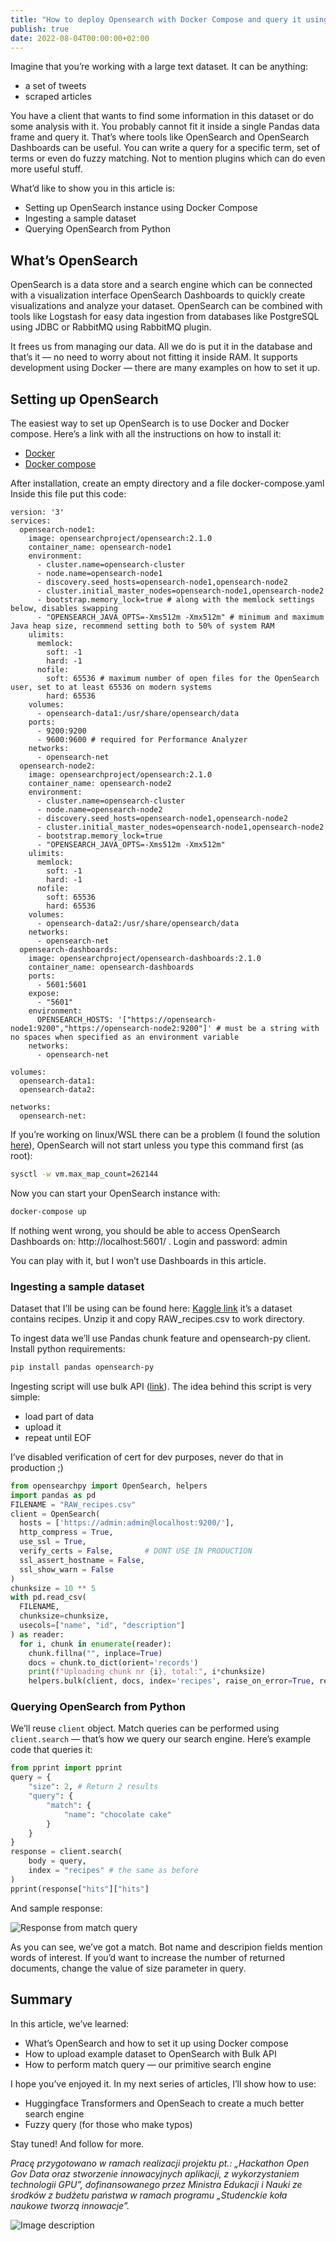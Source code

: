 ```yaml
---
title: "How to deploy Opensearch with Docker Compose and query it using Python"
publish: true
date: 2022-08-04T00:00:00+02:00
---
```


Imagine that you’re working with a large text dataset. It can be anything:

- a set of tweets
- scraped articles

You have a client that wants to find some information in this dataset or do some analysis with it. You probably cannot fit it inside a single Pandas data frame and query it. That’s where tools like OpenSearch and OpenSearch Dashboards can be useful. You can write a query for a specific term, set of terms or even do fuzzy matching. Not to mention plugins which can do even more useful stuff.

What’d like to show you in this article is:

- Setting up OpenSearch instance using Docker Compose
- Ingesting a sample dataset
- Querying OpenSearch from Python

## What’s OpenSearch

OpenSearch is a data store and a search engine which can be connected with a visualization interface OpenSearch Dashboards to quickly create visualizations and analyze your dataset. OpenSearch can be combined with tools like Logstash for easy data ingestion from databases like PostgreSQL using JDBC or RabbitMQ using RabbitMQ plugin.

It frees us from managing our data. All we do is put it in the database and that’s it — no need to worry about not fitting it inside RAM. It supports development using Docker — there are many examples on how to set it up.

## Setting up OpenSearch

The easiest way to set up OpenSearch is to use Docker and Docker compose. Here’s a link with all the instructions on how to install it:

- [Docker](https://docs.docker.com/engine/install/)
- [Docker compose](https://docs.docker.com/compose/install/)

After installation, create an empty directory and a file docker-compose.yaml Inside this file put this code:

```
version: '3'
services:
  opensearch-node1:
    image: opensearchproject/opensearch:2.1.0
    container_name: opensearch-node1
    environment:
      - cluster.name=opensearch-cluster
      - node.name=opensearch-node1
      - discovery.seed_hosts=opensearch-node1,opensearch-node2
      - cluster.initial_master_nodes=opensearch-node1,opensearch-node2
      - bootstrap.memory_lock=true # along with the memlock settings below, disables swapping
      - "OPENSEARCH_JAVA_OPTS=-Xms512m -Xmx512m" # minimum and maximum Java heap size, recommend setting both to 50% of system RAM
    ulimits:
      memlock:
        soft: -1
        hard: -1
      nofile:
        soft: 65536 # maximum number of open files for the OpenSearch user, set to at least 65536 on modern systems
        hard: 65536
    volumes:
      - opensearch-data1:/usr/share/opensearch/data
    ports:
      - 9200:9200
      - 9600:9600 # required for Performance Analyzer
    networks:
      - opensearch-net
  opensearch-node2:
    image: opensearchproject/opensearch:2.1.0
    container_name: opensearch-node2
    environment:
      - cluster.name=opensearch-cluster
      - node.name=opensearch-node2
      - discovery.seed_hosts=opensearch-node1,opensearch-node2
      - cluster.initial_master_nodes=opensearch-node1,opensearch-node2
      - bootstrap.memory_lock=true
      - "OPENSEARCH_JAVA_OPTS=-Xms512m -Xmx512m"
    ulimits:
      memlock:
        soft: -1
        hard: -1
      nofile:
        soft: 65536
        hard: 65536
    volumes:
      - opensearch-data2:/usr/share/opensearch/data
    networks:
      - opensearch-net
  opensearch-dashboards:
    image: opensearchproject/opensearch-dashboards:2.1.0
    container_name: opensearch-dashboards
    ports:
      - 5601:5601
    expose:
      - "5601"
    environment:
      OPENSEARCH_HOSTS: '["https://opensearch-node1:9200","https://opensearch-node2:9200"]' # must be a string with no spaces when specified as an environment variable
    networks:
      - opensearch-net

volumes:
  opensearch-data1:
  opensearch-data2:

networks:
  opensearch-net:
```

If you’re working on linux/WSL there can be a problem (I found the solution [here](https://www.elastic.co/guide/en/elasticsearch/reference/current/vm-max-map-count.html)), OpenSearch will not start unless you type this command first (as root):

```sh
sysctl -w vm.max_map_count=262144
```

Now you can start your OpenSearch instance with:

```sh
docker-compose up
```

If nothing went wrong, you should be able to access OpenSearch Dashboards on: http://localhost:5601/ . Login and password: admin

You can play with it, but I won’t use Dashboards in this article.

### Ingesting a sample dataset

Dataset that I’ll be using can be found here: [Kaggle link](https://www.kaggle.com/datasets/shuyangli94/food-com-recipes-and-user-interactions?select=RAW_recipes.csv) it’s a dataset contains recipes. Unzip it and copy RAW_recipes.csv to work directory.

To ingest data we’ll use Pandas chunk feature and opensearch-py client. Install python requirements:

```sh
pip install pandas opensearch-py
```

Ingesting script will use bulk API ([link](https://opensearch-project.github.io/opensearch-py/api-ref/client.html?highlight=bulk#opensearchpy.OpenSearch.bulk)). The idea behind this script is very simple:

- load part of data
- upload it
- repeat until EOF

I’ve disabled verification of cert for dev purposes, never do that in production ;)

```python
from opensearchpy import OpenSearch, helpers
import pandas as pd
FILENAME = "RAW_recipes.csv"
client = OpenSearch(
  hosts = ['https://admin:admin@localhost:9200/'],
  http_compress = True,
  use_ssl = True,
  verify_certs = False,       # DONT USE IN PRODUCTION
  ssl_assert_hostname = False,
  ssl_show_warn = False
)
chunksize = 10 ** 5
with pd.read_csv(
  FILENAME,
  chunksize=chunksize,
  usecols=["name", "id", "description"]
) as reader:
  for i, chunk in enumerate(reader):
    chunk.fillna("", inplace=True)
    docs = chunk.to_dict(orient='records')
    print(f"Uploading chunk nr {i}, total:", i*chunksize)
    helpers.bulk(client, docs, index='recipes', raise_on_error=True, refresh=True)
```

### Querying OpenSearch from Python

We’ll reuse `client` object. Match queries can be performed using `client.search` — that’s how we query our search engine. Here’s example code that queries it:

```python
from pprint import pprint
query = {
    "size": 2, # Return 2 results
    "query": {
        "match": {
            "name": "chocolate cake"
        }
    }
}
response = client.search(
    body = query,
    index = "recipes" # the same as before
)
pprint(response["hits"]["hits"]
```

And sample response:

![Response from match query](https://dev-to-uploads.s3.amazonaws.com/uploads/articles/o8ys89q9319scr6v1ba5.png)

As you can see, we’ve got a match. Bot name and descripion fields mention words of interest. If you’d want to increase the number of returned documents, change the value of size parameter in query.

## Summary

In this article, we’ve learned:

- What’s OpenSearch and how to set it up using Docker compose
- How to upload example dataset to OpenSearch with Bulk API
- How to perform match query — our primitive search engine

I hope you’ve enjoyed it. In my next series of articles, I’ll show how to use:

- Huggingface Transformers and OpenSeach to create a much better search engine
- Fuzzy query (for those who make typos)

Stay tuned! And follow for more.

_Pracę przygotowano w ramach realizacji projektu pt.: „Hackathon Open Gov Data oraz stworzenie innowacyjnych aplikacji, z wykorzystaniem technologii GPU”, dofinansowanego przez Ministra Edukacji i Nauki ze środków z budżetu państwa
w ramach programu „Studenckie koła naukowe tworzą innowacje”._

![Image description](https://dev-to-uploads.s3.amazonaws.com/uploads/articles/89b9olhqzqty9moz6kzg.png)
